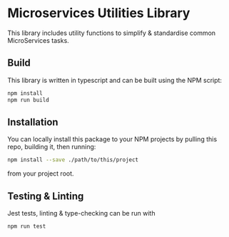 # Microservices Utilities Library

This library includes utility functions to simplify & standardise common 
MicroServices tasks.

## Build

This library is written in typescript and can be built using the NPM script:

```sh
npm install
npm run build
```

## Installation

You can locally install this package to your NPM projects by pulling this repo,
building it, then running:

```sh
npm install --save ./path/to/this/project
```

from your project root.

## Testing & Linting

Jest tests, linting & type-checking can be run with

```sh
npm run test
```
